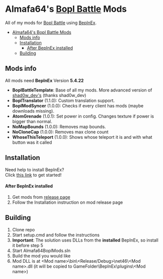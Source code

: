 # Almafa64's [Bopl Battle](https://store.steampowered.com/app/1686940/Bopl_Battle/) Mods

All of my mods for [Bopl Battle](https://store.steampowered.com/app/1686940/Bopl_Battle/) using [BepInEx](https://github.com/BepInEx/BepInEx).

- [Almafa64's Bopl Battle Mods](#almafa64s-bopl-battle-mods)
  - [Mods info](#mods-info)
  - [Installation](#installation)
      - [After BepInEx installed](#after-bepinex-installed)
  - [Building](#building)

## Mods info
All mods need **BepInEx** Version **5.4.22**
- **BoplBattleTemplate**: Base of all my mods. More advanced version of [shad0w_dev's](https://discord.com/channels/1175164882388275310/1177300281705365676/1177333041048334336) (thanks shad0w_dev)
- **BoplTranslator** (1.1.0): Custom translation support.
- **BoplModSyncer** (1.0.0): Checks if every client has mods (maybe downloads missing).
- **AtomGrenade** (1.0.1): Set power in config. Changes texture if power is bigger than normal.
- **NoMapBounds** (1.0.0): Removes map bounds.
- **NoCloneCap** (1.0.0): Removes max clone count
- **WhoseThisTeleport** (1.0.0): Shows whose teleport it is and with what button was it called

## Installation
Need help to install BepInEx?<br>
Click [this link](https://docs.bepinex.dev/articles/user_guide/installation/index.html) to get started!

#### After BepInEx installed
1. Get mods from [release page](https://github.com/almafa64/almafa64-bopl-mods/releases)
2. Follow the Installation instruction on mod release page<br>

## Building
1. Clone repo
1. Start setup.cmd and follow the instructions
1. **Important**: The solution uses DLLs from the **installed** BepInEx, so install it before step 5
1. Start Almafa64BoplMods.sln
1. Build the mod you would like
1. Mod DLL is at &lt;Mod name&gt;\\bin\\&lt;Release/Debug&gt;\\net46\\&lt;Mod name&gt;.dll (it will be copied to GameFolder\\BepInEx\\plugins\\&lt;Mod name&gt;)